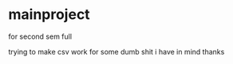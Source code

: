# mainproject
for second sem full
 
 trying to make csv work for some dumb shit i have in mind thanks
